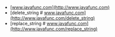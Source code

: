 + [www.javafunc.com](http://www.javafunc.com)
+ [delete_string # www.javafunc.com](http://www.javafunc.com/delete_string)
+ [replace_string # www.javafunc.com](http://www.javafunc.com/replace_string)
